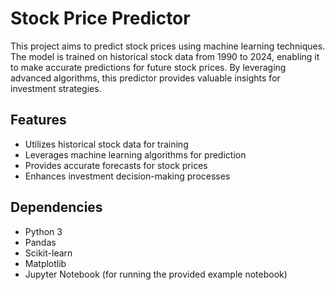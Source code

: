 # Stock Price Predictor

This project aims to predict stock prices using machine learning techniques. The model is trained on historical stock data from 1990 to 2024, enabling it to make accurate predictions for future stock prices. By leveraging advanced algorithms, this predictor provides valuable insights for investment strategies.

## Features

- Utilizes historical stock data for training
- Leverages machine learning algorithms for prediction
- Provides accurate forecasts for stock prices
- Enhances investment decision-making processes

## Dependencies

- Python 3
- Pandas
- Scikit-learn
- Matplotlib
- Jupyter Notebook (for running the provided example notebook)
